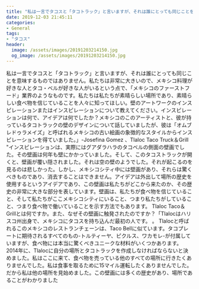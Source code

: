 ```yaml
---
title: "私は一言でタコスと「タコトラック」と言いますが、それは誰にとっても同じことを意味するものではありません。"
date: 2019-12-03 21:45:11
categories:
- General
tags:
- "タコス"
header:
  image: /assets/images/20191203214150.jpg
  og_image: /assets/images/20191203214150.jpg
---
```


私は一言でタコスと「タコトラック」と言いますが、それは誰にとっても同じことを意味するものではありません。私たちは非常に大きいので、メキシコ料理が好きな人とタコ・ベルが好きな人がいるという点で、「メキシコのファーストフード」業界のようなものです。私たちは私たちが素晴らしい場所であり、素晴らしい食べ物を信じていることを人々に知ってほしい。壁のアートワークのインスピレーションまたはインスピレーションについて教えてください。インスピレーションは何で、アイデアは何でしたか？メキシコのこのアーティストと、彼が持っているタコトラックの壁のデザインについて話していましたが、彼は「オムブレドゥラメイズ」と呼ばれるメキシコの古い絵画の象徴的なスタイルからインスピレーションを得ていました。」-Josefina Gomez 、Tlaloc Taco Truck＆Grill &quot;インスピレーションは、実際にはグアダラハラのタコベルの側面の壁画でした。その壁画は何年も壁にかかっていました。そして、このタコストラックが開くと、壁画が覆い隠されました。それは空の壁のようでした。それが起こるのを見るのは悲しかった。しかし、メキシコシティ中には壁画があり、それらは驚くべきものであり、消去することはできません。アイデアは外出して場所の歴史を使用するというアイデアであり、この壁画は私たちがどこから来たのか、その歴史の非常に大きな部分を表しています。壁画は、私たちが食べ物を信じていること、そして私たちがここメキシコシティにいること、つまり私たちがしていること、つまり食べ物で働いていることを示す方法でもあります。 Tlaloc Taco＆Grillとは何ですか。また、なぜその壁画に触発されたのですか？「Tlalocはハリスコ州出身で、メキシコにタコスを持ち込んだ最初の人です。 。 Tlalocと呼ばれるこのメキシコのレストランチェーンは、Taco Bellに似ています。タコプレートに期待されるすべてのもの-トルティーヤ、ピクルス、ワカモレ-が付属していますが、食べ物には本当に驚くべきユニークな材料がいくつかあります。 2014年に、Tlalocに自分の場所とタコトラックを作成しなければならないと決めました。私はここに来て、食べ物を売っている他のすべての場所に行きたくありませんでした。私は食事を取るために15マイル運転したくありませんでした。だから私は他の場所を見始めました。この壁画には多くの歴史があり、場所であることがわかりました
